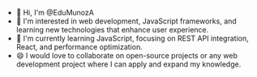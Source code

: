- 👋 Hi, I'm @EduMunozA
- 👀 I'm interested in web development, JavaScript frameworks, and learning new technologies that enhance user experience.
- 🌱 I'm currently learning JavaScript, focusing on REST API integration, React, and performance optimization.
- 😄 I would love to collaborate on open-source projects or any web development project where I can apply and expand my knowledge.

<!-- - 📫 You can contact me at [your email] or connect with me on LinkedIn [your LinkedIn].
 -->
 
<!---
EduMunozA/EduMunozA is a ✨ special ✨ repository because its `README.md` (this file) appears on your GitHub profile.
You can click the Preview link to take a look at your changes.
--->



